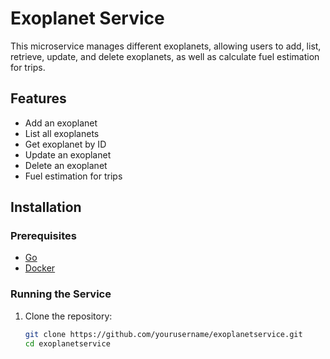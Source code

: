 # Exoplanet Service

This microservice manages different exoplanets, allowing users to add, list, retrieve, update, and delete exoplanets, as well as calculate fuel estimation for trips.

## Features

- Add an exoplanet
- List all exoplanets
- Get exoplanet by ID
- Update an exoplanet
- Delete an exoplanet
- Fuel estimation for trips

## Installation

### Prerequisites

- [Go](https://golang.org/dl/)
- [Docker](https://www.docker.com/get-started)

### Running the Service

1. Clone the repository:

   ```sh
   git clone https://github.com/yourusername/exoplanetservice.git
   cd exoplanetservice
